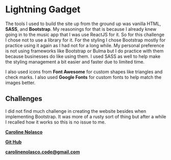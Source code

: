 # Lightning Gadget

The tools I used to build the site up from the ground up was vanilla HTML, **SASS**, and **Bootstrap**. My reasonings for that is because I already knew going in to the music app that I was use ReactJS for it. So for this challenge I chose not to use a library for it. For the styling I chose Bootstrap mostly for practice using it again as I had not for a long while. My personal preference is not using frameworks like Bootstrap or Bulma but I do practice with them because businesses do like using them. I used SASS as well to help make the styling management a bit easier and faster due to limited time.

I also used icons from **Font Awesome** for custom shapes like triangles and check marks. I also used **Google Fonts** for custom fonts to help match the images better.

## Challenges

I did not find much challenge in creating the website besides when implementing Bootstrap. It was more of a rusty sort of thing but after a while I recalled how it works so this is no issue to me. 

[**Caroline Nolasco**](http://www.carolinenolasco.com/)

[**Git Hub**](https://github.com/carol-en)

**carolinenolasco.code@gmail.com**